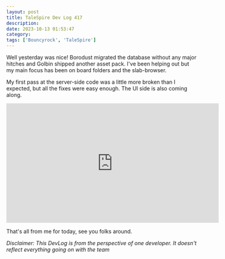 ```yaml
---
layout: post
title: TaleSpire Dev Log 417
description:
date: 2023-10-13 01:53:47
category:
tags: ['Bouncyrock', 'TaleSpire']
---
```


Well yesterday was nice! Borodust migrated the database without any major hitches and Golbin shipped another asset pack. I've been helping out but my main focus has been on board folders and the slab-browser. 

My first pass at the server-side code was a little more broken than I expected, but all the fixes were easy enough. The UI side is also coming along.

<iframe width="560" height="315" src="https://www.youtube.com/embed/lm3goiu5jjs?si=jNML8RCONLAtEbhl" title="YouTube video player" frameborder="0" allow="accelerometer; autoplay; clipboard-write; encrypted-media; gyroscope; picture-in-picture; web-share" allowfullscreen></iframe>

That's all from me for today, see you folks around.

*Disclaimer: This DevLog is from the perspective of one developer. It doesn't reflect everything going on with the team*
